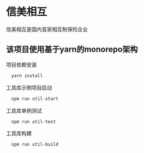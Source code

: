 
# 信美相互

信美相互是国内首家相互制保险企业


## 该项目使用基于yarn的monorepo架构

项目依赖安装

```bash
  yarn install
```
工具库示例项目启动

```bash
  npm run util-start
```
工具库单例测试

```bash
  npm run util-test
```
工具库构建

```bash
  npm run util-build
```

